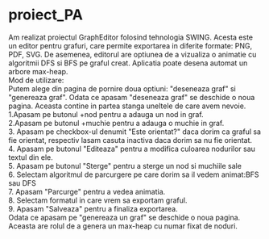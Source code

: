 # proiect_PA
Am realizat proiectul GraphEditor folosind tehnologia SWING. 
Acesta este un editor pentru grafuri, care permite exportarea in diferite formate: PNG, PDF, SVG.
De asemenea, editorul are optiunea de a vizualiza o animatie cu algoritmii DFS si BFS pe graful creat.
Aplicatia poate desena automat un arbore max-heap.<br>
Mod de utilizare:<br>
Putem alege din pagina de pornire doua optiuni: "deseneaza graf" si "genereaza graf".
Odata ce apasam "deseneaza graf" se deschide o noua pagina. Aceasta contine in partea stanga uneltele de care avem nevoie.<br>
1.Apasam pe butonul +nod pentru a adauga un nod in graf.<br>
2.Apasam pe butonul +muchie pentru a adauga o muchie in graf. <br>
3. Apasam pe checkbox-ul denumit "Este orientat?" daca dorim ca graful sa fie orientat, respectiv lasam casuta inactiva daca dorim sa nu fie orientat.<br>
4. Apasam pe butonul "Editeaza" pentru a modifica culoarea nodurilor sau textul din ele.<br>
5. Apasam pe butonul "Sterge" pentru a sterge un nod si muchiile sale<br>
6. Selectam algoritmul de parcurgere pe care dorim sa il vedem animat:BFS sau DFS<br>
7. Apasam "Parcurge" pentru a vedea animatia.<br>
8. Selectam formatul in care vrem sa exportam graful.<br>
9. Apasam "Salveaza" pentru a finaliza exportarea.<br>
Odata ce apasam pe "genereaza un graf" se deschide o noua pagina. Aceasta are rolul de a genera un max-heap cu numar fixat de noduri.

